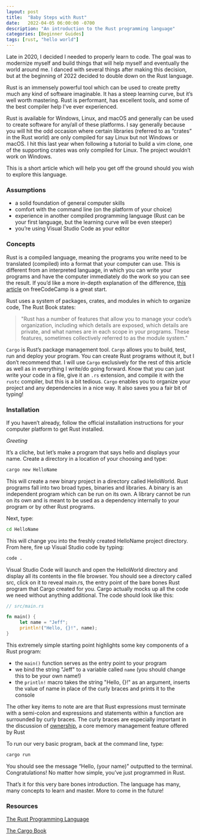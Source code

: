 ```yaml
---
layout: post
title:  "Baby Steps with Rust"
date:   2022-04-05 06:00:00 -0700
description: "An introduction to the Rust programming language"
categories: [Beginner Guides]
tags: [rust, "hello world"]
---
```


Late in 2020, I decided I needed to properly learn to code. The goal was to modernize myself and build things that will help myself and eventually the world around me. I danced with several things after making this decision, but at the beginning of 2022 decided to double down on the Rust language.

<!--more-->

Rust is an immensely powerful tool which can be used to create pretty much any kind of software imaginable. It has a steep learning curve, but it’s well worth mastering. Rust is performant, has excellent tools, and some of the best compiler help I’ve ever experienced.

Rust is available for Windows, Linux, and macOS and generally can be used to create software for any/all of these platforms. I say generally because you will hit the odd occasion where certain libraries (referred to as “crates” in the Rust world) are only compiled for say Linux but not Windows or macOS. I hit this last year when following a tutorial to build a vim clone, one of the supporting crates was only compiled for Linux. The project wouldn’t work on Windows.

This is a short article which will help you get off the ground should you wish to explore this language.

### Assumptions

- a solid foundation of general computer skills
- comfort with the command line (on the platform of your choice)
- experience in another compiled programming language (Rust can be your first language, but the learning curve will be even steeper)
- you’re using Visual Studio Code as your editor

### Concepts

Rust is a compiled language, meaning the programs you write need to be translated (compiled) into a format that your computer can use. This is different from an interpreted language, in which you can write your programs and have the computer immediately do the work so you can see the result. If you’d like a more in-depth explanation of the difference, [this article](https://www.freecodecamp.org/news/compiled-versus-interpreted-languages/) on freeCodeCamp is a great start.

Rust uses a system of packages, crates, and modules in which to organize code, The Rust Book states:

> "Rust has a number of features that allow you to manage your code’s organization, including which details are exposed, which details are private, and what names are in each scope in your programs. These features, sometimes collectively referred to as the module system."

`Cargo` is Rust’s package management tool. `Cargo` allows you to build, test, run and deploy your program. You can create Rust programs without it, but I don’t recommend that. I will use `Cargo` exclusively for the rest of this article as well as in everything I write/do going forward. Know that you can just write your code in a file, give it an `.rs` extension, and compile it with the `rustc` compiler, but this is a bit tedious. `Cargo` enables you to organize your project and any dependencies in a nice way. It also saves you a fair bit of typing!

### Installation

If you haven’t already, follow the official installation instructions for your computer platform to get Rust installed.

_Greeting_

It’s a cliche, but let’s make a program that says hello and displays your name. Create a directory in a location of your choosing and type:

```bash
cargo new HelloName
```

This will create a new binary project in a directory called HelloWorld. Rust programs fall into two broad types, binaries and libraries. A binary is an independent program which can be run on its own. A library cannot be run on its own and is meant to be used as a dependency internally to your program or by other Rust programs.

Next, type:

```bash
cd HelloName
```

This will change you into the freshly created HelloName project directory. From here, fire up Visual Studio code by typing:

```bash
code .
```

Visual Studio Code will launch and open the HelloWorld directory and display all its contents in the file browser. You should see a directory called src, click on it to reveal main.rs, the entry point of the bare bones Rust program that Cargo created for you. Cargo actually mocks up all the code we need without anything additional. The code should look like this:

```rust
// src/main.rs

fn main() {
     let name = "Jeff";
     println!("Hello, {}!", name);
}
```

This extremely simple starting point highlights some key components of a Rust program:

- the `main()` function serves as the entry point to your program
- we bind the string "Jeff" to a variable called `name` (you should change this to be your own name!)
- the `println!` macro takes the string "Hello, {}!" as an argument, inserts the value of name in place of the curly braces and prints it to the console

The other key items to note are are that Rust expressions must terminate with a semi-colon and expressions and statements within a function are surrounded by curly braces. The curly braces are especially important in the discussion of [ownership](@/blog/2022/2022_07_14_the_memory_doesnt_remain.md), a core memory management feature offered by Rust

To run our very basic program, back at the command line, type:

```bash
cargo run
```

You should see the message “Hello, (your name)” outputted to the terminal. Congratulations! No matter how simple, you’ve just programmed in Rust.

That’s it for this very bare bones introduction. The language has many, many concepts to learn and master. More to come in the future!

### Resources

[The Rust Programming Language](https://doc.rust-lang.org/book/)

[The Cargo Book](https://doc.rust-lang.org/cargo/index.html)
